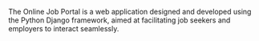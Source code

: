 The Online Job Portal is a web application designed and developed using the Python Django framework, aimed at facilitating job seekers and employers to interact seamlessly. 
